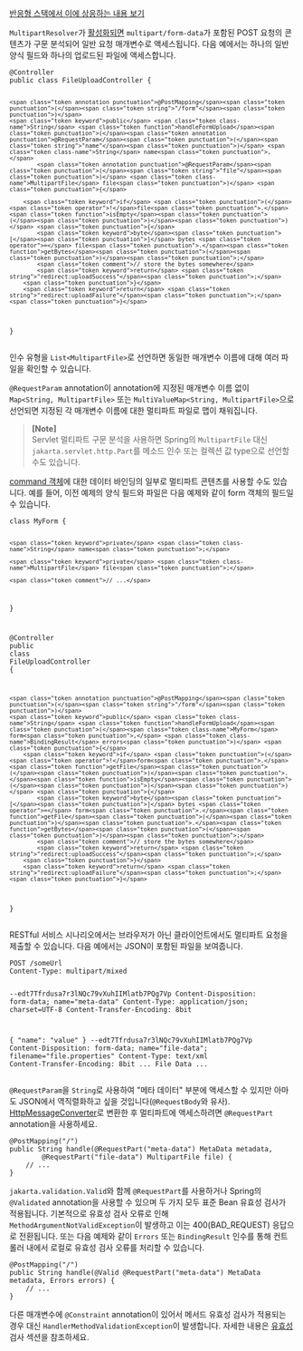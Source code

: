 <p><a href="https://docs.spring.io/spring-framework/reference/web/webflux/controller/ann-methods/multipart-forms.html">반응형 스택에서 이에 상응하는 내용 보기</a></p>
<p><code>MultipartResolver</code>가 <a href="https://docs.spring.io/spring-framework/reference/web/webmvc/mvc-servlet/multipart.html">활성화되면</a> <code>multipart/form-data</code>가 포함된 POST 요청의 콘텐츠가 구문 분석되어 일반 요청 매개변수로 액세스됩니다. 다음 예에서는 하나의 일반 양식 필드와 하나의 업로드된 파일에 액세스합니다.</p>
<pre><code class="language-java"><span class="token annotation punctuation">@Controller</span>
<span class="token keyword">public</span> <span class="token keyword">class</span> <span class="token class-name">FileUploadController</span> <span class="token punctuation">{</span>

	<span class="token annotation punctuation">@PostMapping</span><span class="token punctuation">(</span><span class="token string">"/form"</span><span class="token punctuation">)</span>
	<span class="token keyword">public</span> <span class="token class-name">String</span> <span class="token function">handleFormUpload</span><span class="token punctuation">(</span><span class="token annotation punctuation">@RequestParam</span><span class="token punctuation">(</span><span class="token string">"name"</span><span class="token punctuation">)</span> <span class="token class-name">String</span> name<span class="token punctuation">,</span>
			<span class="token annotation punctuation">@RequestParam</span><span class="token punctuation">(</span><span class="token string">"file"</span><span class="token punctuation">)</span> <span class="token class-name">MultipartFile</span> file<span class="token punctuation">)</span> <span class="token punctuation">{</span>

		<span class="token keyword">if</span> <span class="token punctuation">(</span><span class="token operator">!</span>file<span class="token punctuation">.</span><span class="token function">isEmpty</span><span class="token punctuation">(</span><span class="token punctuation">)</span><span class="token punctuation">)</span> <span class="token punctuation">{</span>
			<span class="token keyword">byte</span><span class="token punctuation">[</span><span class="token punctuation">]</span> bytes <span class="token operator">=</span> file<span class="token punctuation">.</span><span class="token function">getBytes</span><span class="token punctuation">(</span><span class="token punctuation">)</span><span class="token punctuation">;</span>
			<span class="token comment">// store the bytes somewhere</span>
			<span class="token keyword">return</span> <span class="token string">"redirect:uploadSuccess"</span><span class="token punctuation">;</span>
		<span class="token punctuation">}</span>
		<span class="token keyword">return</span> <span class="token string">"redirect:uploadFailure"</span><span class="token punctuation">;</span>
	<span class="token punctuation">}</span>
<span class="token punctuation">}</span></code></pre>
<p>인수 유형을 <code>List&lt;MultipartFile&gt;</code>로 선언하면 동일한 매개변수 이름에 대해 여러 파일을 확인할 수 있습니다.</p>
<p><code>@RequestParam</code> annotation이 annotation에 지정된 매개변수 이름 없이 <code>Map&lt;String, MultipartFile&gt;</code> 또는 <code>MultiValueMap&lt;String, MultipartFile&gt;</code>으로 선언되면 지정된 각 매개변수 이름에 대한 멀티파트 파일로 맵이 채워집니다.</p>
<blockquote>
<p><strong>[Note]</strong><br>
Servlet 멀티파트 구문 분석을 사용하면 Spring의 <code>MultipartFile</code> 대신 <code>jakarta.servlet.http.Part</code>를 메소드 인수 또는 컬렉션 값 type으로 선언할 수도 있습니다.</p>
</blockquote>
<p><a href="https://docs.spring.io/spring-framework/reference/web/webmvc/mvc-controller/ann-methods/modelattrib-method-args.html">command 객체</a>에 대한 데이터 바인딩의 일부로 멀티파트 콘텐츠를 사용할 수도 있습니다. 예를 들어, 이전 예제의 양식 필드와 파일은 다음 예제와 같이 form 객체의 필드일 수 있습니다.</p>
<pre><code class="language-java"><span class="token keyword">class</span> <span class="token class-name">MyForm</span> <span class="token punctuation">{</span>

	<span class="token keyword">private</span> <span class="token class-name">String</span> name<span class="token punctuation">;</span>

	<span class="token keyword">private</span> <span class="token class-name">MultipartFile</span> file<span class="token punctuation">;</span>

	<span class="token comment">// ...</span>
<span class="token punctuation">}</span>

<span class="token annotation punctuation">@Controller</span>
<span class="token keyword">public</span> <span class="token keyword">class</span> <span class="token class-name">FileUploadController</span> <span class="token punctuation">{</span>

	<span class="token annotation punctuation">@PostMapping</span><span class="token punctuation">(</span><span class="token string">"/form"</span><span class="token punctuation">)</span>
	<span class="token keyword">public</span> <span class="token class-name">String</span> <span class="token function">handleFormUpload</span><span class="token punctuation">(</span><span class="token class-name">MyForm</span> form<span class="token punctuation">,</span> <span class="token class-name">BindingResult</span> errors<span class="token punctuation">)</span> <span class="token punctuation">{</span>
		<span class="token keyword">if</span> <span class="token punctuation">(</span><span class="token operator">!</span>form<span class="token punctuation">.</span><span class="token function">getFile</span><span class="token punctuation">(</span><span class="token punctuation">)</span><span class="token punctuation">.</span><span class="token function">isEmpty</span><span class="token punctuation">(</span><span class="token punctuation">)</span><span class="token punctuation">)</span> <span class="token punctuation">{</span>
			<span class="token keyword">byte</span><span class="token punctuation">[</span><span class="token punctuation">]</span> bytes <span class="token operator">=</span> form<span class="token punctuation">.</span><span class="token function">getFile</span><span class="token punctuation">(</span><span class="token punctuation">)</span><span class="token punctuation">.</span><span class="token function">getBytes</span><span class="token punctuation">(</span><span class="token punctuation">)</span><span class="token punctuation">;</span>
			<span class="token comment">// store the bytes somewhere</span>
			<span class="token keyword">return</span> <span class="token string">"redirect:uploadSuccess"</span><span class="token punctuation">;</span>
		<span class="token punctuation">}</span>
		<span class="token keyword">return</span> <span class="token string">"redirect:uploadFailure"</span><span class="token punctuation">;</span>
	<span class="token punctuation">}</span>
<span class="token punctuation">}</span></code></pre>
<p>RESTful 서비스 시나리오에서는 브라우저가 아닌 클라이언트에서도 멀티파트 요청을 제출할 수 있습니다. 다음 예에서는 JSON이 포함된 파일을 보여줍니다.</p>
<pre><code class="language-null">POST /someUrl
Content-Type: multipart/mixed

--edt7Tfrdusa7r3lNQc79vXuhIIMlatb7PQg7Vp
Content-Disposition: form-data; name="meta-data"
Content-Type: application/json; charset=UTF-8
Content-Transfer-Encoding: 8bit

{
	"name": "value"
}
--edt7Tfrdusa7r3lNQc79vXuhIIMlatb7PQg7Vp
Content-Disposition: form-data; name="file-data"; filename="file.properties"
Content-Type: text/xml
Content-Transfer-Encoding: 8bit
... File Data ...</code></pre>
<p><code>@RequestParam</code>을 <code>String</code>로 사용하여 "메타 데이터" 부분에 액세스할 수 있지만 아마도 JSON에서 역직렬화하고 싶을 것입니다(<code>@RequestBody</code>와 유사). <a href="https://docs.spring.io/spring-framework/reference/integration/rest-clients.html#rest-message-conversion">HttpMessageConverter</a>로 변환한 후 멀티파트에 액세스하려면 <code>@RequestPart</code> annotation을 사용하세요.</p>
<pre><code class="language-java"><span class="token annotation punctuation">@PostMapping</span><span class="token punctuation">(</span><span class="token string">"/"</span><span class="token punctuation">)</span>
<span class="token keyword">public</span> <span class="token class-name">String</span> <span class="token function">handle</span><span class="token punctuation">(</span><span class="token annotation punctuation">@RequestPart</span><span class="token punctuation">(</span><span class="token string">"meta-data"</span><span class="token punctuation">)</span> <span class="token class-name">MetaData</span> metadata<span class="token punctuation">,</span>
		<span class="token annotation punctuation">@RequestPart</span><span class="token punctuation">(</span><span class="token string">"file-data"</span><span class="token punctuation">)</span> <span class="token class-name">MultipartFile</span> file<span class="token punctuation">)</span> <span class="token punctuation">{</span>
	<span class="token comment">// ...</span>
<span class="token punctuation">}</span></code></pre>
<p><code>jakarta.validation.Valid</code>와 함께 <code>@RequestPart</code>를 사용하거나 Spring의 <code>@Validated</code> annotation을 사용할 수 있으며 두 가지 모두 표준 Bean 유효성 검사가 적용됩니다. 기본적으로 유효성 검사 오류로 인해 <code>MethodArgumentNotValidException</code>이 발생하고 이는 400(BAD_REQUEST) 응답으로 전환됩니다. 또는 다음 예제와 같이 <code>Errors</code> 또는 <code>BindingResult</code> 인수를 통해 컨트롤러 내에서 로컬로 유효성 검사 오류를 처리할 수 있습니다.</p>
<pre><code class="language-java"><span class="token annotation punctuation">@PostMapping</span><span class="token punctuation">(</span><span class="token string">"/"</span><span class="token punctuation">)</span>
<span class="token keyword">public</span> <span class="token class-name">String</span> <span class="token function">handle</span><span class="token punctuation">(</span><span class="token annotation punctuation">@Valid</span> <span class="token annotation punctuation">@RequestPart</span><span class="token punctuation">(</span><span class="token string">"meta-data"</span><span class="token punctuation">)</span> <span class="token class-name">MetaData</span> metadata<span class="token punctuation">,</span> <span class="token class-name">Errors</span> errors<span class="token punctuation">)</span> <span class="token punctuation">{</span>
	<span class="token comment">// ...</span>
<span class="token punctuation">}</span></code></pre>
<p>다른 매개변수에 <code>@Constraint</code> annotation이 있어서 메서드 유효성 검사가 적용되는 경우 대신 <code>HandlerMethodValidationException</code>이 발생합니다. 자세한 내용은 <a href="https://docs.spring.io/spring-framework/reference/web/webmvc/mvc-controller/ann-validation.html">유효성</a> 검사 섹션을 참조하세요.</p>
